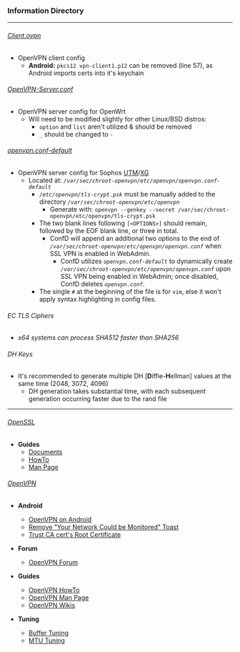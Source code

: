 ### Information Directory ###
---
###### [Client.ovpn](Client.ovpn) ######
- OpenVPN client config
  - **Android:** `pkcs12 vpn-client1.p12` can be removed (line 57), as Android imports certs into it's keychain

###### [OpenVPN-Server.conf](OpenVPN-Server.conf) ######
- OpenVPN server config for OpenWrt
  - Will need to be modified slightly for other Linux/BSD distros:
    - `option` and `list` aren't utilized & should be removed
    - `_` should be changed to `-`

###### [openvpn.conf-default](openvpn.conf-default) ######
- OpenVPN server config for Sophos [UTM](https://www.sophos.com/en-us/products/unified-threat-management.aspx)/[XG](https://www.sophos.com/en-us/products/next-gen-firewall.aspx)
  - Located at: *`/var/sec/chroot-openvpn/etc/openvpn/openvpn.conf-default`*
    - *`/etc/openvpn/tls-crypt.psk`* must be manually added to the directory *`/var/sec/chroot-openvpn/etc/openvpn`*
      - Generate with: `openvpn --genkey --secret /var/sec/chroot-openvpn/etc/openvpn/tls-crypt.psk`
    - The two blank lines following `[<OPTIONS>]` should remain, followed by the EOF blank line, or three in total.
      - ConfD will append an additional two options to the end of *`/var/sec/chroot-openvpn/etc/openvpn/openvpn.conf`* when SSL VPN is enabled in WebAdmin.
        - ConfD utilizes *`openvpn.conf-default`* to dynamically create *`/var/sec/chroot-openvpn/etc/openvpn/openvpn.conf`* upon SSL VPN being enabled in WebAdmin; once disabled, ConfD deletes *`openvpn.conf`*.
    - The single `#` at the beginning of the file is for `vim`, else it won't apply syntax highlighting in config files.

###### EC TLS Ciphers ######
  - *x64 systems can process SHA512 faster than SHA256*

###### DH Keys ######
  - It's recommended to generate multiple DH [**D**iffie-**H**ellman] values at the same time (2048, 3072, 4096)
    - DH generation takes substantial time, with each subsequent generation occurring faster due to the rand file

---

###### [OpenSSL](https://openssl.org) #######
  * **Guides**
    * [Documents](https://www.openssl.org/docs/|OpenSSL)
    * [HowTo](https://www.openssl.org/docs/HOWTO/|OpenSSL)
    * [Man Page](https://www.openssl.org/docs/apps/openssl.html|OpenSSL)

###### [OpenVPN](https://openvpn.net/index.php/open-source/overview.html) ######
  * **Android**
    * [OpenVPN on Android](https://docs.openvpn.net/docs/openvpn-connect/openvpn-connect-android-faq.html)
    * [Remove "Your Network Could be Monitored" Toast](https://forum.xda-developers.com/google-nexus-5/help/howto-install-custom-cert-network-t2533550)
    * [Trust CA cert's Root Certificate](http://wiki.cacert.org/FAQ/ImportRootCert#Android_Phones)

  * **Forum**
    * [OpenVPN Forum](https://forums.openvpn.net/)

  * **Guides**
    * [OpenVPN HowTo](https://openvpn.net/index.php/open-source/documentation/howto.html)
    * [OpenVPN Man Page](https://community.openvpn.net/openvpn/wiki/Openvpn24ManPage)
    * [OpenVPN Wikis](https://community.openvpn.net/openvpn/wiki)

  * **Tuning**
    * [Buffer Tuning](https://winaero.com/blog/speed-up-openvpn-and-get-faster-speed-over-its-channel/)
    * [MTU Tuning](https://community.openvpn.net/openvpn/wiki/Gigabit_Networks_Linux)
